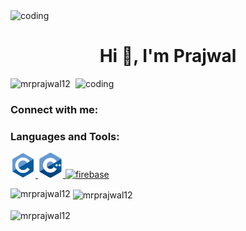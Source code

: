 <img align="bottom" alt="coding" width="1000" src="https://github.com/MrPrajwal12/Prajwal/blob/main/gallery.png">
<h1 align="center">Hi 👋, I'm Prajwal</h1>
<!---<h3 align="center">A passionate frontend developer from India</h3>--->

<img align="right" alt="coding" width="400" src="https://i.pinimg.com/originals/e8/f4/53/e8f453469a3ec97ecd354df465d73913.gif">

<p align="left"> <img src="https://komarev.com/ghpvc/?username=mrprajwal12&label=Profile%20views&color=0e75b6&style=flat" alt="mrprajwal12" /> </p>

<h3 align="left">Connect with me:</h3>
<p align="left">
</p>

<h3 align="left">Languages and Tools:</h3>
<p align="left"> <a href="https://www.cprogramming.com/" target="_blank" rel="noreferrer"> <img src="https://raw.githubusercontent.com/devicons/devicon/master/icons/c/c-original.svg" alt="c" width="40" height="40"/> </a> <a href="https://www.w3schools.com/cpp/" target="_blank" rel="noreferrer"> <img src="https://raw.githubusercontent.com/devicons/devicon/master/icons/cplusplus/cplusplus-original.svg" alt="cplusplus" width="40" height="40"/> </a> <a href="https://firebase.google.com/" target="_blank" rel="noreferrer"> <img src="https://www.vectorlogo.zone/logos/firebase/firebase-icon.svg" alt="firebase" width="40" height="40"/> </a> </p>

<p><img align="left" src="https://github-readme-stats.vercel.app/api/top-langs?username=mrprajwal12&show_icons=true&locale=en&layout=compact" alt="mrprajwal12" /></p>

<p>&nbsp;<img align="center" src="https://github-readme-stats.vercel.app/api?username=mrprajwal12&show_icons=true&locale=en" alt="mrprajwal12" /></p>

<p><img align="center" src="https://github-readme-streak-stats.herokuapp.com/?user=mrprajwal12&" alt="mrprajwal12" /></p>
